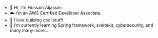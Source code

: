 - 👋 Hi, I’m Hussain Aljassim
- :cloud: I'm an AWS Certified Developer Associate.
- :koala: I love building cool stuff! 
- 🌱 I’m currently learning Spring framework, sveltekit, cybersecurity, and many many more...
<!---
Hussain-Aqeel/Hussain-Aqeel is a ✨ special ✨ repository because its `README.md` (this file) appears on your GitHub profile.
You can click the Preview link to take a look at your changes.
--->
